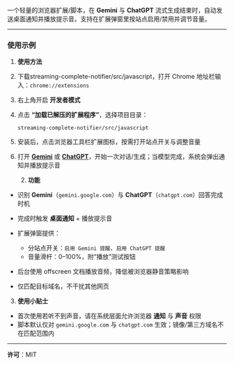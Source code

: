 一个轻量的浏览器扩展/脚本，在 **Gemini** 与 **ChatGPT** 流式生成结束时，自动发送桌面通知并播放提示音。支持在扩展弹窗里按站点启用/禁用并调节音量。

---

### 使用示例

1. **使用方法**

  1. 下载streaming-complete-notifier/src/javascript，打开 Chrome 地址栏输入：`chrome://extensions`
  2. 右上角开启 **开发者模式**
  3. 点击 **“加载已解压的扩展程序”**，选择项目目录：

     ```
     streaming-complete-notifier/src/javascript
     ```
  4. 安装后，点击浏览器工具栏扩展图标，按需打开站点开关与调整音量
  5. 打开 **[Gemini](https://gemini.google.com/)** 或 **[ChatGPT](https://chatgpt.com/)**，开始一次对话/生成；当模型完成，系统会弹出通知并播放提示音



     2. **功能**

* 识别 **Gemini**（`gemini.google.com`）与 **ChatGPT**（`chatgpt.com`）回答完成时机
* 完成时触发 **桌面通知** + 播放提示音
* 扩展弹窗提供：

  * 分站点开关：`启用 Gemini 提醒`、`启用 ChatGPT 提醒`
  * 音量滑杆：0–100%，附“播放”测试按钮
* 后台使用 offscreen 文档播放音频，降低被浏览器静音策略影响
* 仅匹配目标域名，不干扰其他网页


3. **使用小贴士**

* 首次使用若听不到声音，请在系统层面允许浏览器 **通知** 与 **声音** 权限
* 脚本默认仅对 `gemini.google.com` 与 `chatgpt.com` 生效；镜像/第三方域名不在匹配范围内

---

**许可**：MIT

